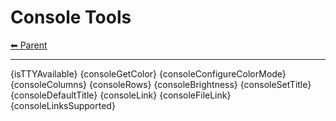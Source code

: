 # Console Tools

<!-- TEMPLATE header 2 -->
[⬅ Parent ](../)
<hr />

{isTTYAvailable}
{consoleGetColor}
{consoleConfigureColorMode}
{consoleColumns}
{consoleRows}
{consoleBrightness}
{consoleSetTitle}
{consoleDefaultTitle}
{consoleLink}
{consoleFileLink}
{consoleLinksSupported}
